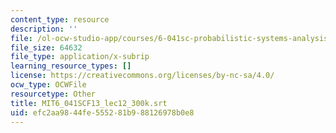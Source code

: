 ```yaml
---
content_type: resource
description: ''
file: /ol-ocw-studio-app/courses/6-041sc-probabilistic-systems-analysis-and-applied-probability-fall-2013/efc2aa9844fe555281b988126978b0e8_MIT6_041SCF13_lec12_300k.vtt
file_size: 64632
file_type: application/x-subrip
learning_resource_types: []
license: https://creativecommons.org/licenses/by-nc-sa/4.0/
ocw_type: OCWFile
resourcetype: Other
title: MIT6_041SCF13_lec12_300k.srt
uid: efc2aa98-44fe-5552-81b9-88126978b0e8
---
```

